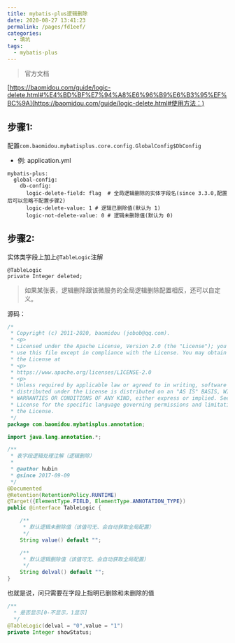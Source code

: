 ```yaml
---
title: mybatis-plus逻辑删除
date: 2020-08-27 13:41:23
permalink: /pages/fd1eef/
categories:
  - 填坑
tags:
  - mybatis-plus
---
```


> 官方文档

[https://baomidou.com/guide/logic-delete.html#%E4%BD%BF%E7%94%A8%E6%96%B9%E6%B3%95%EF%BC%9A](https://baomidou.com/guide/logic-delete.html#使用方法：)

## 步骤1: 

配置`com.baomidou.mybatisplus.core.config.GlobalConfig$DbConfig`

- 例: application.yml

```
mybatis-plus:
  global-config:
    db-config:
      logic-delete-field: flag  # 全局逻辑删除的实体字段名(since 3.3.0,配置后可以忽略不配置步骤2)
      logic-delete-value: 1 # 逻辑已删除值(默认为 1)
      logic-not-delete-value: 0 # 逻辑未删除值(默认为 0)
```

## 步骤2: 

实体类字段上加上`@TableLogic`注解

```
@TableLogic
private Integer deleted;
```

> 如果某张表，逻辑删除跟该微服务的全局逻辑删除配置相反，还可以自定义。

源码：

```java
/*
 * Copyright (c) 2011-2020, baomidou (jobob@qq.com).
 * <p>
 * Licensed under the Apache License, Version 2.0 (the "License"); you may not
 * use this file except in compliance with the License. You may obtain a copy of
 * the License at
 * <p>
 * https://www.apache.org/licenses/LICENSE-2.0
 * <p>
 * Unless required by applicable law or agreed to in writing, software
 * distributed under the License is distributed on an "AS IS" BASIS, WITHOUT
 * WARRANTIES OR CONDITIONS OF ANY KIND, either express or implied. See the
 * License for the specific language governing permissions and limitations under
 * the License.
 */
package com.baomidou.mybatisplus.annotation;

import java.lang.annotation.*;

/**
 * 表字段逻辑处理注解（逻辑删除）
 *
 * @author hubin
 * @since 2017-09-09
 */
@Documented
@Retention(RetentionPolicy.RUNTIME)
@Target({ElementType.FIELD, ElementType.ANNOTATION_TYPE})
public @interface TableLogic {

    /**
     * 默认逻辑未删除值（该值可无、会自动获取全局配置）
     */
    String value() default "";

    /**
     * 默认逻辑删除值（该值可无、会自动获取全局配置）
     */
    String delval() default "";
}
```

也就是说，问只需要在字段上指明已删除和未删除的值

```java
/**
  * 是否显示[0-不显示，1显示] 
  */
@TableLogic(delval = "0",value = "1")
private Integer showStatus;
```
